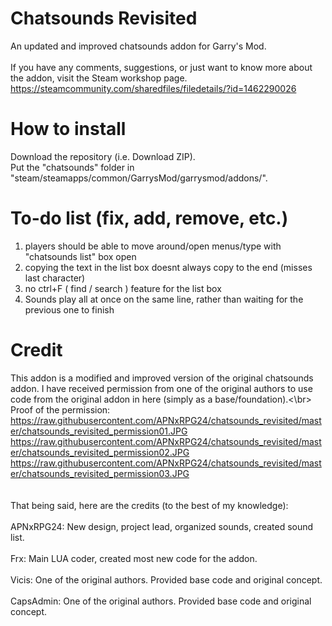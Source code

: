 # Chatsounds Revisited
An updated and improved chatsounds addon for Garry's Mod.</br></br>
If you have any comments, suggestions, or just want to know more about the addon, visit the Steam workshop page.</br>
https://steamcommunity.com/sharedfiles/filedetails/?id=1462290026
# How to install
Download the repository (i.e. Download ZIP).</br>
Put the "chatsounds" folder in "steam/steamapps/common/GarrysMod/garrysmod/addons/".
# To-do list (fix, add, remove, etc.)
1) players should be able to move around/open menus/type with "chatsounds list" box open
2) copying the text in the list box doesnt always copy to the end (misses last character)
3) no ctrl+F ( find / search ) feature for the list box
4) Sounds play all at once on the same line, rather than waiting for the previous one to finish
# Credit
This addon is a modified and improved version of the original chatsounds addon. I have received permission from one of the original authors to use code from the original addon in here (simply as a base/foundation).<\br>
Proof of the permission:</br>
https://raw.githubusercontent.com/APNxRPG24/chatsounds_revisited/master/chatsounds_revisited_permission01.JPG</br>
https://raw.githubusercontent.com/APNxRPG24/chatsounds_revisited/master/chatsounds_revisited_permission02.JPG</br>
https://raw.githubusercontent.com/APNxRPG24/chatsounds_revisited/master/chatsounds_revisited_permission03.JPG</br></br></br>
That being said, here are the credits (to the best of my knowledge):</br></br>
APNxRPG24: New design, project lead, organized sounds, created sound list.</br></br>
Frx: Main LUA coder, created most new code for the addon.</br></br>
Vicis: One of the original authors. Provided base code and original concept.</br></br>
CapsAdmin: One of the original authors. Provided base code and original concept.</br></br>
